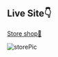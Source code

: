 ## Live Site👇

[Store shop🧷]()

![storePic](https://user-images.githubusercontent.com/102437630/212425309-b8dbbb8a-1c39-4b45-8566-e2d9f7f24d6f.png)
